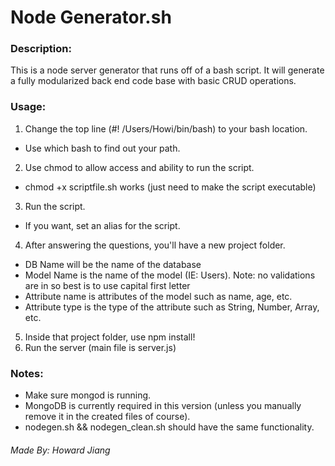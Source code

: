 Node Generator.sh
===============
### Description:
This is a node server generator that runs off of a bash script. It will generate a fully modularized back end code base with basic CRUD operations.

### Usage:
1. Change the top line (#! /Users/Howi/bin/bash) to your bash location.
 * Use which bash to find out your path.
2. Use chmod to allow access and ability to run the script.
 * chmod +x scriptfile.sh works (just need to make the script executable)
3. Run the script.
 * If you want, set an alias for the script.
4. After answering the questions, you'll have a new project folder.
 * DB Name will be the name of the database
 * Model Name is the name of the model (IE: Users). Note: no validations are in so best is to use capital first letter
 * Attribute name is attributes of the model such as name, age, etc.
 * Attribute type is the type of the attribute such as String, Number, Array, etc.
5. Inside that project folder, use npm install!
6. Run the server (main file is server.js)

### Notes:
* Make sure mongod is running.
* MongoDB is currently required in this version (unless you manually remove it in the created files of course).
* nodegen.sh && nodegen_clean.sh should have the same functionality. 

###### Made By: <i>Howard Jiang</i>